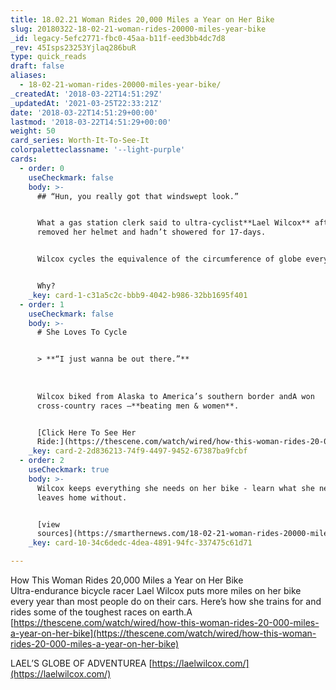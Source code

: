 ```yaml
---
title: 18.02.21 Woman Rides 20,000 Miles a Year on Her Bike
slug: 20180322-18-02-21-woman-rides-20000-miles-year-bike
_id: legacy-5efc2771-fbc0-45aa-b11f-eed3bb4dc7d8
_rev: 45Isps23253Yjlaq286buR
type: quick_reads
draft: false
aliases:
  - 18-02-21-woman-rides-20000-miles-year-bike/
_createdAt: '2018-03-22T14:51:29Z'
_updatedAt: '2021-03-25T22:33:21Z'
date: '2018-03-22T14:51:29+00:00'
lastmod: '2018-03-22T14:51:29+00:00'
weight: 50
card_series: Worth-It-To-See-It
colorpaletteclassname: '--light-purple'
cards:
  - order: 0
    useCheckmark: false
    body: >-
      ## “Hun, you really got that windswept look.”


      What a gas station clerk said to ultra-cyclist**Lael Wilcox** after she
      removed her helmet and hadn’t showered for 17-days.


      Wilcox cycles the equivalence of the circumference of globe every year.


      Why?
    _key: card-1-c31a5c2c-bbb9-4042-b986-32bb1695f401
  - order: 1
    useCheckmark: false
    body: >-
      # She Loves To Cycle


      > **“I just wanna be out there.”**  
        
        
        
      Wilcox biked from Alaska to America’s southern border andA won
      cross-country races –**beating men & women**.


      [Click Here To See Her
      Ride:](https://thescene.com/watch/wired/how-this-woman-rides-20-000-miles-a-year-on-her-bike)
    _key: card-2-2d836213-74f9-4497-9452-67387ba9fcbf
  - order: 2
    useCheckmark: true
    body: >-
      Wilcox keeps everything she needs on her bike - learn what she never
      leaves home without.


      [view
      sources](https://smarthernews.com/18-02-21-woman-rides-20000-miles-year-bike/)
    _key: card-10-34c6dedc-4dea-4891-94fc-337475c61d71

---
```

How This Woman Rides 20,000 Miles a Year on Her Bike  
Ultra-endurance bicycle racer Lael Wilcox puts more miles on her bike every year than most people do on their cars. Here’s how she trains for and rides some of the toughest races on earth.A [https://thescene.com/watch/wired/how-this-woman-rides-20-000-miles-a-year-on-her-bike](https://thescene.com/watch/wired/how-this-woman-rides-20-000-miles-a-year-on-her-bike)

LAEL’S GLOBE OF ADVENTUREA [https://laelwilcox.com/](https://laelwilcox.com/)
